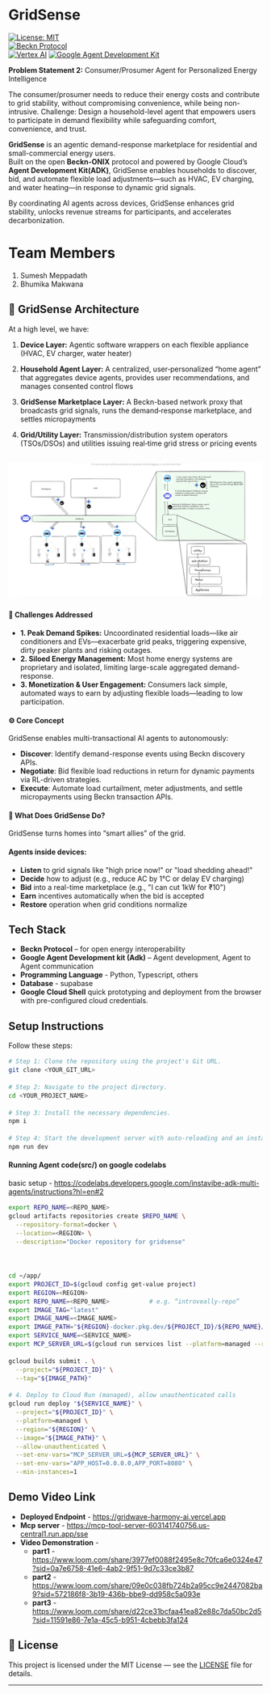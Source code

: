 # GridSense
[![License: MIT](https://img.shields.io/badge/License-MIT-blue.svg)](LICENSE)  
[![Beckn Protocol](https://img.shields.io/badge/Protocol-Beckn-lightgrey.svg)](https://www.becknprotocol.io/)  
[![Vertex AI](https://img.shields.io/badge/ML%20Platform-Vertex%20AI-green.svg)](https://cloud.google.com/vertex-ai)
[![Google Agent Development Kit](https://img.shields.io/badge/Google-Agent%20Development%20Kit-blue?logo=googlecloud)](https://google.github.io/adk-docs/)

**Problem Statement 2:** Consumer/Prosumer Agent for Personalized Energy Intelligence

The consumer/prosumer needs to reduce their energy costs and contribute to grid stability, without compromising convenience, while being non-intrusive.  Challenge: Design a household-level agent that empowers users to participate in demand flexibility while safeguarding comfort, convenience, and trust.

**GridSense** is an agentic demand-response marketplace for residential and small-commercial energy users.  
Built on the open **Beckn-ONIX** protocol and powered by Google Cloud’s **Agent Development Kit(ADK)**, GridSense enables households to discover, bid, and automate flexible load adjustments—such as HVAC, EV charging, and water heating—in response to dynamic grid signals.

By coordinating AI agents across devices, GridSense enhances grid stability, unlocks revenue streams for participants, and accelerates decarbonization.


# Team Members

1. Sumesh Meppadath
2. Bhumika Makwana

## 🧭 GridSense Architecture
At a high level, we have:
 
1. **Device Layer:** Agentic software wrappers on each flexible appliance (HVAC, EV charger, water heater)

2. **Household Agent Layer:** A centralized, user‑personalized “home agent” that aggregates device agents, provides user recommendations, and manages consented control flows

3. **GridSense Marketplace Layer:** A Beckn-based network proxy that broadcasts grid signals, runs the demand‑response marketplace, and settles micropayments

4. **Grid/Utility Layer:** Transmission/distribution system operators (TSOs/DSOs) and utilities issuing real‑time grid stress or pricing events

![GridSense Architecture](assets/architecture.png)
---

#### 🔧 Challenges Addressed
 - **1. Peak Demand Spikes:** Uncoordinated residential loads—like air conditioners and EVs—exacerbate grid peaks, triggering expensive, dirty peaker plants and risking outages.
 - **2. Siloed Energy Management:** Most home energy systems are proprietary and isolated, limiting large-scale aggregated demand-response.
 - **3. Monetization & User Engagement:** Consumers lack simple, automated ways to earn by adjusting flexible loads—leading to low participation.


#### ⚙️ Core Concept

GridSense enables multi-transactional AI agents to autonomously:
- **Discover**: Identify demand-response events using Beckn discovery APIs.
- **Negotiate**: Bid flexible load reductions in return for dynamic payments via RL-driven strategies.
- **Execute**: Automate load curtailment, meter adjustments, and settle micropayments using Beckn transaction APIs.

#### 🎯 What Does GridSense Do?
GridSense turns homes into “smart allies” of the grid.

#### Agents inside devices:
- **Listen** to grid signals like "high price now!" or "load shedding ahead!"
- **Decide** how to adjust (e.g., reduce AC by 1°C or delay EV charging)
- **Bid** into a real-time marketplace (e.g., "I can cut 1kW for ₹10")
- **Earn** incentives automatically when the bid is accepted
- **Restore** operation when grid conditions normalize


## Tech Stack

- **Beckn Protocol** – for open energy interoperability  
- **Google Agent Development kit (Adk)** – Agent development, Agent to Agent communication
- **Programming Language** - Python, Typescript, others
- **Database** - supabase
- **Google Cloud Shell** quick prototyping and deployment from the browser with pre-configured cloud credentials.

## Setup Instructions
Follow these steps:

```sh
# Step 1: Clone the repository using the project's Git URL.
git clone <YOUR_GIT_URL>

# Step 2: Navigate to the project directory.
cd <YOUR_PROJECT_NAME>

# Step 3: Install the necessary dependencies.
npm i

# Step 4: Start the development server with auto-reloading and an instant preview.
npm run dev
```
#### Running Agent code(src/) on google codelabs
basic setup - https://codelabs.developers.google.com/instavibe-adk-multi-agents/instructions?hl=en#2

```sh
export REPO_NAME=<REPO_NAME>
gcloud artifacts repositories create $REPO_NAME \
  --repository-format=docker \
  --location=<REGION> \
  --description="Docker repository for gridsense"



cd ~/app/
export PROJECT_ID=$(gcloud config get-value project)
export REGION=<REGION> 
export REPO_NAME=<REPO_NAME>           # e.g. “introveally-repo”
export IMAGE_TAG="latest"
export IMAGE_NAME=<IMAGE_NAME>
export IMAGE_PATH="${REGION}-docker.pkg.dev/${PROJECT_ID}/${REPO_NAME}/${IMAGE_NAME}:${IMAGE_TAG}"
export SERVICE_NAME=<SERVICE_NAME>
export MCP_SERVER_URL=$(gcloud run services list --platform=managed --region=us-central1 --format='value(URL)' | grep mcp-tool-server)/sse

gcloud builds submit . \
  --project="${PROJECT_ID}" \
  --tag="${IMAGE_PATH}"

# 4. Deploy to Cloud Run (managed), allow unauthenticated calls
gcloud run deploy "${SERVICE_NAME}" \
  --project="${PROJECT_ID}" \
  --platform=managed \
  --region="${REGION}" \
  --image="${IMAGE_PATH}" \
  --allow-unauthenticated \
  --set-env-vars="MCP_SERVER_URL=${MCP_SERVER_URL}" \
  --set-env-vars="APP_HOST=0.0.0.0,APP_PORT=8080" \
  --min-instances=1

```
## Demo Video Link

- **Deployed Endpoint** - https://gridwave-harmony-ai.vercel.app
- **Mcp server** - https://mcp-tool-server-603141740756.us-central1.run.app/sse
- **Video Demonstration** -
    - **part1** - https://www.loom.com/share/3977ef0088f2495e8c70fca6e0324e47?sid=0a7e6758-41e6-4ab2-9f51-9d7c33ce3b87
    - **part2** - https://www.loom.com/share/09e0c038fb724b2a95cc9e2447082ba9?sid=572186f8-3b19-436b-bbe9-dd958c5a093e
    - **part3** - https://www.loom.com/share/d22ce31bcfaa41ea82e88c7da50bc2d5?sid=11591e86-7e1a-45c5-b951-4cbebb3fa124

## 📜 License

This project is licensed under the MIT License — see the [LICENSE](LICENSE) file for details.

---
